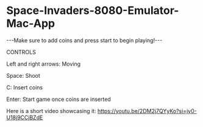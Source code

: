 # Space-Invaders-8080-Emulator-Mac-App

---Make sure to add coins and press start to begin playing!---

CONTROLS

Left and right arrows: Moving

Space: Shoot

C: Insert coins

Enter: Start game once coins are inserted

Here is a short video showcasing it:
https://youtu.be/2DM2j7QYyKo?si=jy0-U18j9CCjBZdE
